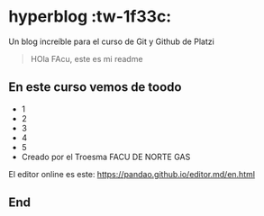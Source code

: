# hyperblog :tw-1f33c:
Un blog increíble para el curso de Git y Github de Platzi
> HOla FAcu, este es mi readme

## En este curso vemos de toodo
* 1
* 2
* 3
* 4
* 5
* Creado por el Troesma FACU DE NORTE GAS

El editor online es este:
https://pandao.github.io/editor.md/en.html

## End